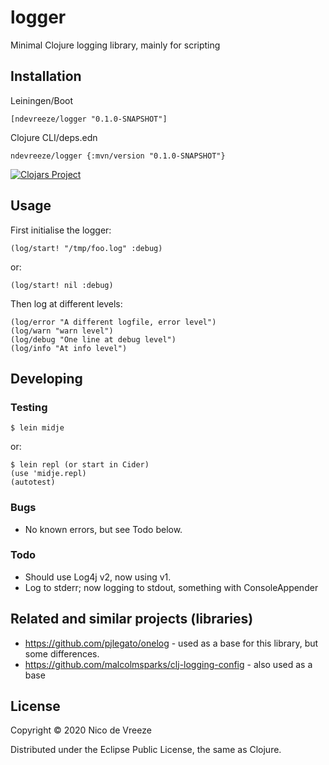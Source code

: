 # logger

Minimal Clojure logging library, mainly for scripting 

## Installation

Leiningen/Boot

    [ndevreeze/logger "0.1.0-SNAPSHOT"]

Clojure CLI/deps.edn

    ndevreeze/logger {:mvn/version "0.1.0-SNAPSHOT"}

[![Clojars Project](https://img.shields.io/clojars/v/ndevreeze/logger.svg)](https://clojars.org/ndevreeze/logger)

## Usage

First initialise the logger:

    (log/start! "/tmp/foo.log" :debug)
  
or:

    (log/start! nil :debug)
  
Then log at different levels:

    (log/error "A different logfile, error level")
    (log/warn "warn level")
    (log/debug "One line at debug level")
    (log/info "At info level")

## Developing

### Testing

    $ lein midje

or:

    $ lein repl (or start in Cider)
    (use 'midje.repl)
    (autotest)
    
### Bugs

* No known errors, but see Todo below.

### Todo

* Should use Log4j v2, now using v1.
* Log to stderr; now logging to stdout, something with ConsoleAppender

## Related and similar projects (libraries)

* https://github.com/pjlegato/onelog - used as a base for this library, but some differences.
* https://github.com/malcolmsparks/clj-logging-config - also used as a base
    
## License

Copyright © 2020 Nico de Vreeze

Distributed under the Eclipse Public License, the same as Clojure.
